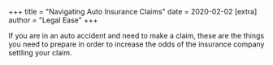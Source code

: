 +++
title = "Navigating Auto Insurance Claims"
date = 2020-02-02
[extra]
author = "Legal Ease"
+++

If you are in an auto accident and need to make a claim, these are the things you need to prepare in order to increase the odds of the insurance company settling your claim.
